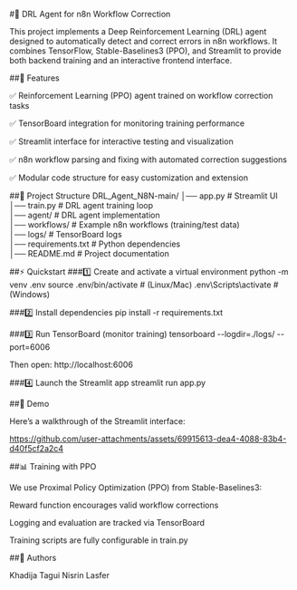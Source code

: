 #🧠 DRL Agent for n8n Workflow Correction

This project implements a Deep Reinforcement Learning (DRL) agent designed to automatically detect and correct errors in n8n workflows.
It combines TensorFlow, Stable-Baselines3 (PPO), and Streamlit to provide both backend training and an interactive frontend interface.

##🚀 Features

✅ Reinforcement Learning (PPO) agent trained on workflow correction tasks

✅ TensorBoard integration for monitoring training performance

✅ Streamlit interface for interactive testing and visualization

✅ n8n workflow parsing and fixing with automated correction suggestions

✅ Modular code structure for easy customization and extension

##📂 Project Structure
DRL_Agent_N8N-main/
│── app.py              # Streamlit UI  
│── train.py            # DRL agent training loop  
│── agent/              # DRL agent implementation  
│── workflows/          # Example n8n workflows (training/test data)  
│── logs/               # TensorBoard logs  
│── requirements.txt    # Python dependencies  
│── README.md           # Project documentation  

##⚡ Quickstart
###1️⃣ Create and activate a virtual environment
python -m venv .env
source .env/bin/activate   # (Linux/Mac)
.env\Scripts\activate      # (Windows)

###2️⃣ Install dependencies
pip install -r requirements.txt

###3️⃣ Run TensorBoard (monitor training)
tensorboard --logdir=./logs/ --port=6006


Then open: http://localhost:6006

###4️⃣ Launch the Streamlit app
streamlit run app.py



##🎥 Demo

Here’s a walkthrough of the Streamlit interface:

https://github.com/user-attachments/assets/69915613-dea4-4088-83b4-d40f5cf2a2c4

##📊 Training with PPO

We use Proximal Policy Optimization (PPO) from Stable-Baselines3:

Reward function encourages valid workflow corrections

Logging and evaluation are tracked via TensorBoard

Training scripts are fully configurable in train.py


##👥 Authors

Khadija Tagui
Nisrin Lasfer
